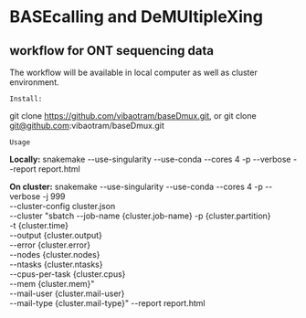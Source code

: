 # BASEcalling and DeMUltipleXing
## workflow for ONT sequencing data

The workflow will be available in local computer as well as cluster environment.



```
Install:
```
git clone https://github.com/vibaotram/baseDmux.git, or
git clone git@github.com:vibaotram/baseDmux.git

```
Usage
```

**Locally:**
snakemake --use-singularity --use-conda --cores 4 -p --verbose --report report.html


**On cluster:**
 snakemake --use-singularity --use-conda --cores 4 -p --verbose -j 999 \
 --cluster-config cluster.json \
 --cluster "sbatch --job-name {cluster.job-name}
-p {cluster.partition} \
-t {cluster.time} \
--output {cluster.output} \
--error {cluster.error} \
--nodes {cluster.nodes} \
--ntasks {cluster.ntasks} \
--cpus-per-task {cluster.cpus} \
--mem {cluster.mem}" \
--mail-user {cluster.mail-user} \
--mail-type {cluster.mail-type}"
--report report.html
